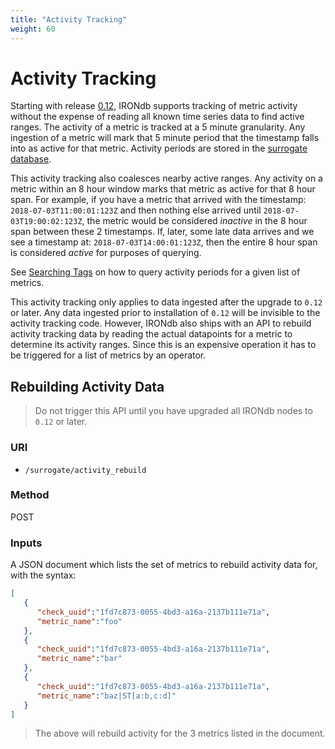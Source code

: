 ```yaml
---
title: "Activity Tracking"
weight: 60
---
```


# Activity Tracking

Starting with release [0.12](/changelog.md), IRONdb supports tracking of metric activity without the expense
of reading all known time series data to find active ranges.  The activity of a metric is tracked at a 5
minute granularity.  Any ingestion of a metric will mark that 5 minute period that the timestamp falls
into as active for that metric. Activity periods are stored in the [surrogate
database](/configuration.md#surrogatedatabase).

This activity tracking also coalesces nearby active ranges.  Any activity on a metric within an 8 hour
window marks that metric as active for that 8 hour span.  For example, if you have a metric that arrived
with the timestamp: `2018-07-03T11:00:01:123Z` and then nothing else arrived until `2018-07-03T19:00:02:123Z`, 
the metric would be considered *inactive* in the 8 hour span between these 2 timestamps.   If, later, some
late data arrives and we see a timestamp at: `2018-07-03T14:00:01:123Z`, then the entire 8 hour span is 
considered *active* for purposes of querying.

See [Searching Tags](api/search-tags.md#inputs) on how to query activity
periods for a given list of metrics.

This activity tracking only applies to data ingested after the upgrade to `0.12` or later.  Any data
ingested prior to installation of `0.12` will be invisible to the activity tracking code.  However,
IRONdb also ships with an API to rebuild activity tracking data by reading the actual datapoints for a
metric to determine its activity ranges.  Since this is an expensive operation it has to be triggered 
for a list of metrics by an operator.  

## Rebuilding Activity Data 

> Do not trigger this API until you have upgraded all IRONdb nodes to `0.12` or later.

### URI

* `/surrogate/activity_rebuild`

### Method

POST

### Inputs

A JSON document which lists the set of metrics to rebuild activity data for, with the syntax:

```json
[
   {
      "check_uuid":"1fd7c873-0055-4bd3-a16a-2137b111e71a",
      "metric_name":"foo"
   },
   {
      "check_uuid":"1fd7c873-0055-4bd3-a16a-2137b111e71a",
      "metric_name":"bar"
   },
   {
      "check_uuid":"1fd7c873-0055-4bd3-a16a-2137b111e71a",
      "metric_name":"baz|ST[a:b,c:d]"
   }
]
```
    
> The above will rebuild activity for the 3 metrics listed in the document.

